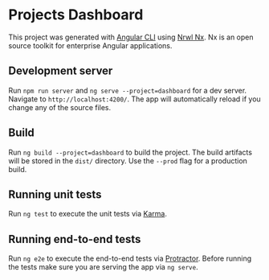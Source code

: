 # Projects Dashboard

This project was generated with [Angular CLI](https://github.com/angular/angular-cli) using [Nrwl Nx](https://nrwl.io/nx).
Nx is an open source toolkit for enterprise Angular applications.

## Development server

Run `npm run server` and `ng serve --project=dashboard` for a dev server. Navigate to `http://localhost:4200/`. The app will automatically reload if you change any of the source files.

## Build

Run `ng build --project=dashboard` to build the project. The build artifacts will be stored in the `dist/` directory. Use the `--prod` flag for a production build.

## Running unit tests

Run `ng test` to execute the unit tests via [Karma](https://karma-runner.github.io).

## Running end-to-end tests

Run `ng e2e` to execute the end-to-end tests via [Protractor](http://www.protractortest.org/).
Before running the tests make sure you are serving the app via `ng serve`.
